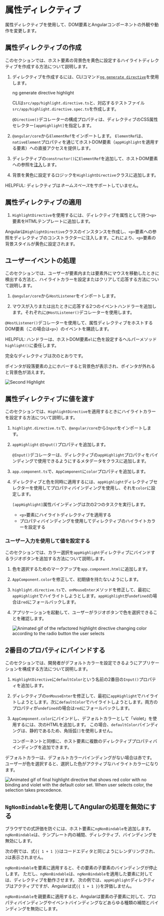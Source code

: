# 属性ディレクティブ

属性ディレクティブを使用して、DOM要素とAngularコンポーネントの外観や動作を変更します。

## 属性ディレクティブの作成

このセクションでは、ホスト要素の背景色を黄色に設定するハイライトディレクティブを作成する方法について説明します。

1. ディレクティブを作成するには、CLIコマンド[`ng generate directive`](tools/cli/schematics)を使用します。

    <docs-code language="shell">

    ng generate directive highlight

    </docs-code>

    CLIは`src/app/highlight.directive.ts`と、対応するテストファイル`src/app/highlight.directive.spec.ts`を作成します。

    <docs-code header="src/app/highlight.directive.ts" path="adev/src/content/examples/attribute-directives/src/app/highlight.directive.0.ts"/>

    `@Directive()`デコレーターの構成プロパティは、ディレクティブのCSS属性セレクター`[appHighlight]`を指定します。

1. `@angular/core`から`ElementRef`をインポートします。
    `ElementRef`は、`nativeElement`プロパティを通じてホストDOM要素（`appHighlight`を適用する要素）への直接アクセスを提供します。

1. ディレクティブの`constructor()`に`ElementRef`を追加して、ホストDOM要素への参照を[注入](guide/di)します。

1. 背景を黄色に設定するロジックを`HighlightDirective`クラスに追加します。

    <docs-code header="src/app/highlight.directive.ts" path="adev/src/content/examples/attribute-directives/src/app/highlight.directive.1.ts"/>

HELPFUL: ディレクティブは*ネームスペース*をサポートしていません。

<docs-code header="src/app/app.component.avoid.html (unsupported)" path="adev/src/content/examples/attribute-directives/src/app/app.component.avoid.html" visibleRegion="unsupported"/>

## 属性ディレクティブの適用

1. `HighlightDirective`を使用するには、ディレクティブを属性として持つ`<p>`要素をHTMLテンプレートに追加します。

    <docs-code header="src/app/app.component.html" path="adev/src/content/examples/attribute-directives/src/app/app.component.1.html" visibleRegion="applied"/>

Angularは`HighlightDirective`クラスのインスタンスを作成し、`<p>`要素への参照をディレクティブのコンストラクターに注入します。これにより、`<p>`要素の背景スタイルが黄色に設定されます。

## ユーザーイベントの処理

このセクションでは、ユーザーが要素内または要素外にマウスを移動したときに検出する方法と、ハイライトカラーを設定またはクリアして応答する方法について説明します。

1. `@angular/core`から`HostListener`をインポートします。

    <docs-code header="src/app/highlight.directive.ts (imports)" path="adev/src/content/examples/attribute-directives/src/app/highlight.directive.2.ts" visibleRegion="imports"/>

1. マウスが入りまたは出たときに応答する2つのイベントハンドラーを追加します。それぞれに`@HostListener()`デコレーターを使用します。

    <docs-code header="src/app/highlight.directive.ts (mouse-methods)" path="adev/src/content/examples/attribute-directives/src/app/highlight.directive.2.ts" visibleRegion="mouse-methods"/>

`@HostListener()`デコレーターを使用して、属性ディレクティブをホストするDOM要素（この場合は`<p>`）のイベントを購読します。

HELPFUL: ハンドラーは、ホストDOM要素`el`に色を設定するヘルパーメソッド`highlight()`に委任します。

完全なディレクティブは次のとおりです。

<docs-code header="src/app/highlight.directive.ts" path="adev/src/content/examples/attribute-directives/src/app/highlight.directive.2.ts"/>

ポインタが段落要素の上にホバーすると背景色が表示され、ポインタが外れると背景色が消えます。

<img alt="Second Highlight" src="assets/images/guide/attribute-directives/highlight-directive-anim.gif">

## 属性ディレクティブに値を渡す

このセクションでは、`HighlightDirective`を適用するときにハイライトカラーを設定する方法について説明します。

1. `highlight.directive.ts`で、`@angular/core`から`Input`をインポートします。

    <docs-code header="src/app/highlight.directive.ts (imports)" path="adev/src/content/examples/attribute-directives/src/app/highlight.directive.3.ts" visibleRegion="imports"/>

1. `appHighlight` `@Input()`プロパティを追加します。

    <docs-code header="src/app/highlight.directive.ts" path="adev/src/content/examples/attribute-directives/src/app/highlight.directive.3.ts" visibleRegion="input"/>

    `@Input()`デコレーターは、ディレクティブの`appHighlight`プロパティをバインディングで使用できるようにするメタデータをクラスに追加します。

1. `app.component.ts`で、`AppComponent`に`color`プロパティを追加します。

    <docs-code header="src/app/app.component.ts (class)" path="adev/src/content/examples/attribute-directives/src/app/app.component.1.ts" visibleRegion="class"/>

1. ディレクティブと色を同時に適用するには、`appHighlight`ディレクティブセレクターを使用してプロパティバインディングを使用し、それを`color`に設定します。

    <docs-code header="src/app/app.component.html (color)" path="adev/src/content/examples/attribute-directives/src/app/app.component.html" visibleRegion="color"/>

    `[appHighlight]`属性バインディングは次の2つのタスクを実行します。

    * `<p>`要素にハイライトディレクティブを適用する
    * プロパティバインディングを使用してディレクティブのハイライトカラーを設定する

### ユーザー入力を使用して値を設定する

このセクションでは、カラー選択を`appHighlight`ディレクティブにバインドするラジオボタンを追加する方法について説明します。

1. 色を選択するためのマークアップを`app.component.html`に追加します。

    <docs-code header="src/app/app.component.html (v2)" path="adev/src/content/examples/attribute-directives/src/app/app.component.html" visibleRegion="v2"/>

1. `AppComponent.color`を修正して、初期値を持たないようにします。

    <docs-code header="src/app/app.component.ts (class)" path="adev/src/content/examples/attribute-directives/src/app/app.component.ts" visibleRegion="class"/>

1. `highlight.directive.ts`で、`onMouseEnter`メソッドを修正して、最初に`appHighlight`でハイライトしようとします。`appHighlight`が`undefined`の場合は`red`にフォールバックします。

    <docs-code header="src/app/highlight.directive.ts (mouse-enter)" path="adev/src/content/examples/attribute-directives/src/app/highlight.directive.3.ts" visibleRegion="mouse-enter"/>

1. アプリケーションを起動して、ユーザーがラジオボタンで色を選択できることを確認します。

    <img alt="Animated gif of the refactored highlight directive changing color according to the radio button the user selects" src="assets/images/guide/attribute-directives/highlight-directive-v2-anim.gif">

## 2番目のプロパティにバインドする

このセクションでは、開発者がデフォルトカラーを設定できるようにアプリケーションを構成する方法について説明します。

1. `HighlightDirective`に`defaultColor`という名前の2番目の`Input()`プロパティを追加します。

    <docs-code header="src/app/highlight.directive.ts (defaultColor)" path="adev/src/content/examples/attribute-directives/src/app/highlight.directive.ts" visibleRegion="defaultColor"/>

1. ディレクティブの`onMouseEnter`を修正して、最初に`appHighlight`でハイライトしようとします。次に`defaultColor`でハイライトしようとします。両方のプロパティが`undefined`の場合は`red`にフォールバックします。

    <docs-code header="src/app/highlight.directive.ts (mouse-enter)" path="adev/src/content/examples/attribute-directives/src/app/highlight.directive.ts" visibleRegion="mouse-enter"/>

1. `AppComponent.color`にバインドし、デフォルトカラーとして「violet」を使用するには、次のHTMLを追加します。
    この場合、`defaultColor`バインディングは、静的であるため、角括弧`[]`を使用しません。

    <docs-code header="src/app/app.component.html (defaultColor)" path="adev/src/content/examples/attribute-directives/src/app/app.component.html" visibleRegion="defaultColor"/>

    コンポーネントと同様に、ホスト要素に複数のディレクティブプロパティバインディングを追加できます。

デフォルトカラーは、デフォルトカラーバインディングがない場合は赤です。
ユーザーが色を選択すると、選択した色がアクティブなハイライトカラーになります。

<img alt="Animated gif of final highlight directive that shows red color with no binding and violet with the default color set. When user selects color, the selection takes precedence." src="assets/images/guide/attribute-directives/highlight-directive-final-anim.gif">

## `NgNonBindable`を使用してAngularの処理を無効にする

ブラウザでの式評価を防ぐには、ホスト要素に`ngNonBindable`を追加します。
`ngNonBindable`は、テンプレート内の補間、ディレクティブ、バインディングを無効にします。

次の例では、式`{{ 1 + 1 }}`はコードエディタと同じようにレンダリングされ、`2`は表示されません。

<docs-code header="src/app/app.component.html" path="adev/src/content/examples/attribute-directives/src/app/app.component.html" visibleRegion="ngNonBindable"/>

`ngNonBindable`を要素に適用すると、その要素の子要素のバインディングが停止します。
ただし、`ngNonBindable`は、`ngNonBindable`を適用した要素に対しては、ディレクティブを動作させます。
次の例では、`appHighlight`ディレクティブはアクティブですが、Angularは式`{{ 1 + 1 }}`を評価しません。

<docs-code header="src/app/app.component.html" path="adev/src/content/examples/attribute-directives/src/app/app.component.html" visibleRegion="ngNonBindable-with-directive"/>

`ngNonBindable`を親要素に適用すると、Angularは要素の子要素に対して、プロパティバインディングやイベントバインディングなどあらゆる種類の補間とバインディングを無効にします。
